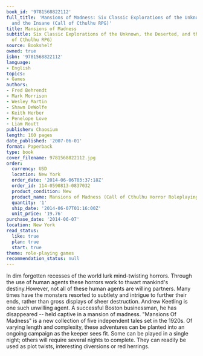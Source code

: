 ```yaml
---
book_id: '9781568822112'
full_title: 'Mansions of Madness: Six Classic Explorations of the Unknown, the Deserted,
  and the Insane (Call of Cthulhu RPG)'
title: Mansions of Madness
subtitle: Six Classic Explorations of the Unknown, the Deserted, and the Insane (Call
  of Cthulhu RPG)
source: Bookshelf
owned: true
isbn: '9781568822112'
language:
- English
topics:
- Games
authors:
- Fred Behrendt
- Mark Morrison
- Wesley Martin
- Shawn DeWolfe
- Keith Herber
- Penelope Love
- Liam Routt
publisher: Chaosium
length: 160 pages
date_published: '2007-06-01'
format: Paperback
type: book
cover_filename: 9781568822112.jpg
order:
  currency: USD
  location: New York
  order_date: '2014-06-06T03:37:18Z'
  order_id: 114-0590813-0837032
  product_condition: New
  product_name: Mansions of Madness (Call of Cthulhu Horror Roleplaying, 1920s Era)
  quantity: '1'
  ship_date: '2014-06-07T01:16:00Z'
  unit_price: '19.76'
purchase_date: '2014-06-07'
location: New York
read_status:
  like: true
  plan: true
  start: true
theme: role-playing games
recommendation_status: null
---
```

In dim forgotten recesses of the world lurk mind-twisting horrors. Through the use of human agents these horrors work to thwart mankind's destiny.However, not all of these human agents are willing partners. Many times have the monsters resorted to subtlety and intrigue to further their ends, rather than gross displays of sheer destruction.
Andrew Keetling is one such unwilling agent. A successful Boston businessman, he has disappeared -- held captive in a mansion of madness.
"Mansions Of Madness" is a new collection of five independent tales set in the 1920s. Of varying length and complexity, these adventures can be planted into an ongoing campaign as the keeper sees fit. Some can be played in a single night; others will require several nights to complete. They can readily be used as plot twists, interesting diversions or red herrings.
